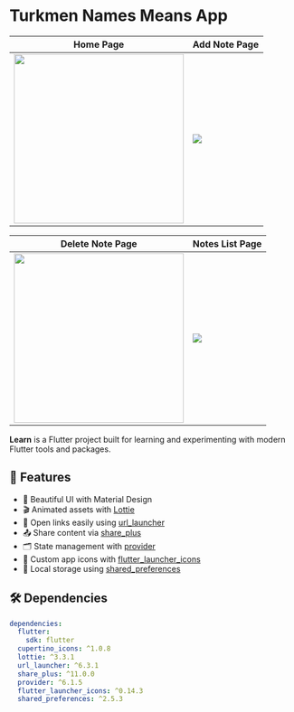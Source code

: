 # Turkmen Names Means App

| Home Page | Add Note Page |
|------|----------|
| <img src="https://github.com/user-attachments/assets/ba6808eb-5652-42b2-90d7-d5f8af168954" width="300"> | <img src="https://github.com/user-attachments/assets/afaf2a6a-f096-4700-b9cb-c59359fd9e51" > |

| Delete Note Page | Notes List Page|
|------------|-----------|
| <img src="https://github.com/user-attachments/assets/21471274-297a-4435-9287-54da36e845a2"  width="300"> | <img src="https://github.com/user-attachments/assets/ff59f029-f8eb-4123-b7a8-3867a602e220" > |


**Learn** is a Flutter project built for learning and experimenting with modern Flutter tools and packages.  

## 🚀 Features
- 🎨 Beautiful UI with Material Design
- 🎬 Animated assets with [Lottie](https://pub.dev/packages/lottie)
- 🔗 Open links easily using [url_launcher](https://pub.dev/packages/url_launcher)
- 📤 Share content via [share_plus](https://pub.dev/packages/share_plus)
- 🗂 State management with [provider](https://pub.dev/packages/provider)
- 🎯 Custom app icons with [flutter_launcher_icons](https://pub.dev/packages/flutter_launcher_icons)
- 💾 Local storage using [shared_preferences](https://pub.dev/packages/shared_preferences)

## 🛠 Dependencies
```yaml
dependencies:
  flutter:
    sdk: flutter
  cupertino_icons: ^1.0.8
  lottie: ^3.3.1
  url_launcher: ^6.3.1
  share_plus: ^11.0.0
  provider: ^6.1.5
  flutter_launcher_icons: ^0.14.3
  shared_preferences: ^2.5.3
